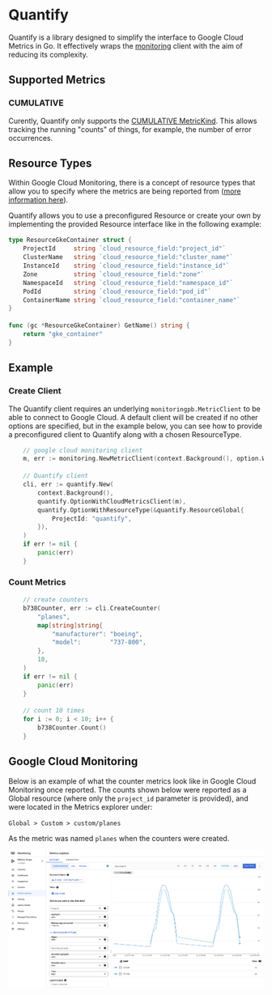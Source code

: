 # Quantify

Quantify is a library designed to simplify the interface to Google Cloud Metrics in Go. It
effectively wraps the [monitoring](https://pkg.go.dev/cloud.google.com/go/monitoring/apiv3)
client with the aim of reducing its complexity.

## Supported Metrics

### CUMULATIVE

Curently, Quantify only supports the [CUMULATIVE MetricKind](https://cloud.google.com/monitoring/api/ref_v3/rest/v3/projects.metricDescriptors#metrickind).
This allows tracking the running "counts" of things, for example, the number of error occurrences.

## Resource Types

Within Google Cloud Monitoring, there is a concept of resource types that allow you to specify where the metrics are
being reported from ([more information here](https://cloud.google.com/monitoring/api/resources)).

Quantify allows you to use a preconfigured Resource or create your own by implementing the provided Resource interface
like in the following example:

```go
type ResourceGkeContainer struct {
    ProjectId     string `cloud_resource_field:"project_id"`
    ClusterName   string `cloud_resource_field:"cluster_name"`
    InstanceId    string `cloud_resource_field:"instance_id"`
    Zone          string `cloud_resource_field:"zone"`
    NamespaceId   string `cloud_resource_field:"namespace_id"`
    PodId         string `cloud_resource_field:"pod_id"`
    ContainerName string `cloud_resource_field:"container_name"`
}

func (gc *ResourceGkeContainer) GetName() string {
    return "gke_container"
}
```

## Example

### Create Client

The Quantify client requires an underlying `monitoringpb.MetricClient` to be able to connect to Google Cloud. A default
client will be created if no other options are specified, but in the example below, you can see how to provide a
preconfigured client to Quantify along with a chosen ResourceType.

```go
    // google cloud monitoring client
    m, err := monitoring.NewMetricClient(context.Background(), option.WithCredentialsFile("/path/to/file.json"))

    // Quantify client
    cli, err := quantify.New(
        context.Background(),
        quantify.OptionWithCloudMetricsClient(m),
        quantify.OptionWithResourceType(&quantify.ResourceGlobal{
            ProjectId: "quantify",
        }),
    )
    if err != nil {
        panic(err)
    }
```

### Count Metrics

```go
    // create counters
    b738Counter, err := cli.CreateCounter(
        "planes",
        map[string]string{
            "manufacturer": "boeing",
            "model":        "737-800",
        },
        10,
    )
    if err != nil {
        panic(err)
    }
	
    // count 10 times
    for i := 0; i < 10; i++ {
        b738Counter.Count()
    }
```

## Google Cloud Monitoring

Below is an example of what the counter metrics look like in Google Cloud Monitoring once reported. The counts shown
below were reported as a Global resource (where only the `project_id` parameter is provided), and were located in the
Metrics explorer under:

`Global > Custom > custom/planes`

As the metric was named `planes` when the counters were created.

![cloud-monitoring-screen](./res/738-739-gcm-screen.png)